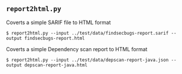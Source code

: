 ## `report2html.py`

Coverts a simple SARIF file to HTML format

```
$ report2html.py --input ../test/data/findsecbugs-report.sarif --output findsecbugs-report.html
```

Coverts a simple Dependency scan report to HTML format

```
$ report2html.py --input ../test/data/depscan-report-java.json --output depscan-report-java.html
```
